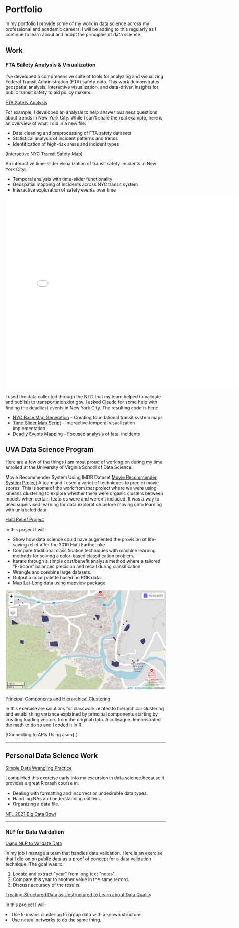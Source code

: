 # Portfolio

In my portfolio I provide some of my work in data science across my professional and academic careers. I will be adding to this regularly as I continue to learn about and adopt the principles of data science.

## Work

### FTA Safety Analysis & Visualization

I've developed a comprehensive suite of tools for analyzing and visualizing Federal Transit Administration (FTA) safety data. This work demonstrates geospatial analysis, interactive visualization, and data-driven insights for public transit safety to aid policy makers.

[FTA Safety Analysis](/fta_safety_analysis.py)

For example, I developed an analysis to help answer business questions about trends in New York City. While I can't share the real example, here is an overview of what I did in a new file:
<ul>
  <li>Data cleaning and preprocessing of FTA safety datasets</li>
  <li>Statistical analysis of incident patterns and trends</li>
  <li>Identification of high-risk areas and incident types</li>
</ul>

[Interactive NYC Transit Safety Map)

An interactive time-slider visualization of transit safety incidents in New York City:
<ul>
  <li>Temporal analysis with time-slider functionality</li>
  <li>Geospatial mapping of incidents across NYC transit system</li>
  <li>Interactive exploration of safety events over time</li>
</ul>

<iframe src="/fta_nyc_time_slider_map.html" width="800" height="600" style="border:none;"></iframe>

I used the data collected through the NTD that my team helped to validate and publish to transportation.dot.gov. I asked Claude for some help with finding the deadliest events in New York City. The resulting code is here:
- [NYC Base Map Generation](/fta_nyc_basemap.py) - Creating foundational transit system maps
- [Time Slider Map Script](/fta_nyc_time_slider_map.py) - Interactive temporal visualization implementation
- [Deadly Events Mapping](/fta_deadly_events_map.py) - Focused analysis of fatal incidents

## UVA Data Science Program

Here are a few of the things I am most proud of working on during my time enrolled at the University of Virginia School of Data Science.

Movie Recommender System Using IMDB Dataset
[Movie Recommender System Project](/machinelearnjoe/Kmeans_tomatoes.ipynb)
A team and I used a variet of techniques to predict movie scores. This is some of the work from that project where we were using kmeans clustering to explore whether there were organic clusters between models when certain features were and weren't included. It was a way to used supervised learning for data exploration before moving onto learning with unlabeled data.

[Haiti Relief Project](/machinelearnjoe/Disaster%20Relief%20Project.htm)

In this project I will:
<ul>
  <li>Show how data science could have augmented the provision of life-saving relief after the 2010 Haiti Earthquake.</li>
  <li>Compare traditional classification techniques with machine learning methods for solving a color-based classification problem.</li>
   <li>Iterate through a simple cost/benefit analysis method where a tailored "F-Score" balances precision and recall during classification.</li>
  <li>Wrangle and combine large datasets. </li>
  <li>Output a color palette based on RGB data.</li>
  <li>Map Lat-Long data using mapview package.</li>
</ul>

<img src="images/Screen Shot 2020-12-31 at 4.53.33 PM.png?raw=true"/>

[Principal Components and Hierarchical Clustering](/PC%20%26%20Hierarchical%20Cluster.htm)

In this exercise are solutions for classwork related to hierarchical clustering and establishing variance explained by principal components starting by creating loading vectors from the original data. A colleague demonstrated the math to do so and I coded it in R.

[Connecting to APIs Using Json] (

---

## Personal Data Science Work

[Simple Data Wrangling Practice](/DataWrangling_Practice.html)

I completed this exercise early into my excursion in data science because it provides a great R crash course in:
<ul>
  <li>Dealing with formatting and incorrect or undesirable data types.</li>
  <li>Handling NAs and understanding outliers.</li>
  <li>Organizing a data file.</li>
</ul>

[NFL 2021 Big Data Bowl](/pdf/sample_presentation.pdf)

---
### NLP for Data Validation

[Using NLP to Validate Data](/NLP%20wPublic%20Transit%20Data.ipynb)

In my job I manage a team that handles data validation. Here is an exercise that I did on on public data as a proof of concept for a data validation technique. The goal was to:
<ol>
  <li>Locate and extract "year" from long text "notes".</li>
  <li>Compare this year to another value in the same record.</li>
  <li>Discuss accuracy of the results.</li>
</ol>

[Treating Structured Data as Unstructured to Learn about Data Quality](/machinelearnjoe/Data%Wrangling%Practice.htm)

In this project I will:
<li>Use k-means clustering to group data with a known structure</li>
<li>Use neural networks to do the same thing. </li>
